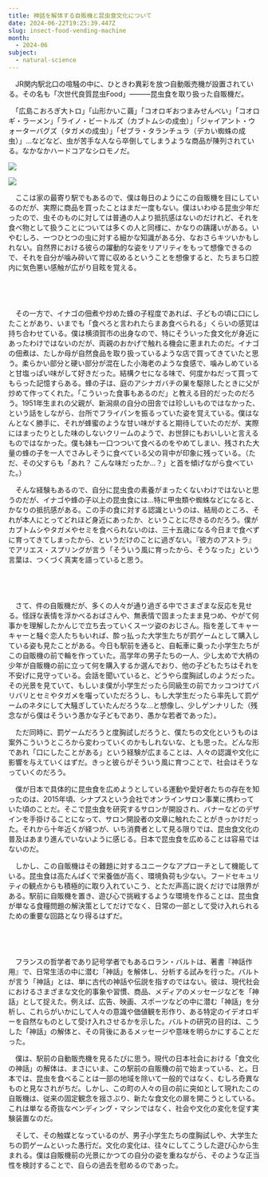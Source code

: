 ```yaml
---
title: 神話を解体する自販機と昆虫食文化について
date: 2024-06-22T19:25:39.447Z
slug: insect-food-vending-machine
month:
  - 2024-06
subject:
  - natural-science
---
```

　JR関内駅北口の喧騒の中に、ひときわ異彩を放つ自動販売機が設置されている。その名も「次世代良質昆虫Food」―――昆虫食を取り扱った自販機だ。

　「広島こおろぎ大トロ」「山形かいこ繭」「コオロギおつまみせんべい」「コオロギ・ラーメン」「ライノ・ビートルズ（カブトムシの成虫）」「ジャイアント・ウォーターバグズ（タガメの成虫）」「ゼブラ・タランチュラ（デカい蜘蛛の成虫）」…などなど、虫が苦手な人なら卒倒してしまうような商品が陳列されている。なかなかハードコアなシロモノだ。

![](/images/diary/insect-food-vending-machine/1.webp)

![](/images/diary/insect-food-vending-machine/2.webp)

　ここは家の最寄り駅でもあるので、僕は毎日のようにこの自販機を目にしているのだが、実際に商品を買ったことはまだ一度もない。僕はいわゆる昆虫少年だったので、虫そのものに対しては普通の人より抵抗感はないのだけれど、それを食べ物として扱うことについては多くの人と同様に、かなりの躊躇いがある。いやむしろ、一つひとつの虫に対する細かな知識がある分、なおさらキツいかもしれない。自然界における彼らの躍動的な姿をリアリティをもって想像できるので、それを自分が噛み砕いて胃に収めるということを想像すると、たちまち口腔内に気色悪い感触が広がり目眩を覚える。

###### 　

　その一方で、イナゴの佃煮や炒めた蜂の子程度であれば、子どもの頃に口にしたことがあり、いまでも「食べろと言われたらまあ食べられる」くらいの感覚は持ち合わせている。僕は横須賀市の出身なので、特にそういった食文化が身近にあったわけではないのだが、両親のおかげで触れる機会に恵まれたのだ。イナゴの佃煮は、たしか母が自然食品を取り扱っているような店で買ってきていたと思う。柔らかい部分と硬い部分が混在した小海老のような食感で、噛みしめていると甘塩っぱい味がして好きだった。結構クセになる味で、何度かねだって買ってもらった記憶すらある。蜂の子は、庭のアシナガバチの巣を駆除したときに父が炒めて作ってくれた。「こういった食事もあるのだ」と教える目的だったのだろう。1951年生まれの父親が、新潟県の自分の田舎では珍しいものではなかった、という話をしながら、台所でフライパンを振るっていた姿を覚えている。僕はなんとなく勝手に、それが蜂蜜のような甘い味がすると期待していたのだが、実際にはまったりとした味のしないクリームのようで、お世辞にもおいしいと言えるものではなかった。僕も妹も一口つついて食べるのをやめてしまい、残された大量の蜂の子を一人でさみしそうに食べている父の背中が印象に残っている。（ただ、その父すらも「あれ？ こんな味だったか…？」と首を傾げながら食べていた。）

　そんな経験もあるので、自分に昆虫食の素養がまったくないわけではないと思うのだが、イナゴや蜂の子以上の昆虫食には…特に甲虫類や蜘蛛などになると、かなりの抵抗感がある。この手の食に対する認識というのは、結局のところ、それが本人にとってどれほど身近にあったか、ということに尽きるのだろう。僕がカブトムシやタガメやセミを食べられないのは、三十五歳になる今日まで食べずに育ってきてしまったから、というだけのことに過ぎない。『彼方のアストラ』でアリエス・スプリングが言う「そういう風に育ったから、そうなった」という言葉は、つくづく真実を語っていると思う。

###### 　﻿

　さて、件の自販機だが、多くの人々が通り過ぎる中でさまざまな反応を見せる。怪訝な表情を浮かべるおばさんや、無表情で固まったまま見つめ、やがて何事かを理解したかんじで立ち去っていくスーツ姿のおじさん。指を差してキャーキャーと騒ぐ恋人たちもいれば、酔っ払った大学生たちが罰ゲームとして購入している姿も見たことがある。今日も駅前を通ると、自転車に乗った小学生たちがこの自販機の前で輪を作っていた。高学年の男子たちの一人、少し太めで大柄の少年が自販機の前に立って何を購入するか選んでおり、他の子どもたちはそれを不安げに見守っている。会話を聞いていると、どうやら度胸試しのようだった。その光景を見ていて、もしいま僕が小学生だったら同級生の前でカッコつけてバリバリとセミやタガメを囓っていただろうし、もし大学生だったら率先して罰ゲームのネタにして大騒ぎしていたんだろうな…と想像し、少しゲンナリした（残念ながら僕はそういう愚かな子どもであり、愚かな若者であった）。

　ただ同時に、罰ゲームだろうと度胸試しだろうと、僕たちの文化というものは案外こういうところから変わっていくのかもしれないな、とも思った。どんな形であれ「口にしたことがある」という経験が広まることは、人々の認識や文化に影響を与えていくはずだ。きっと彼らがそういう風に育つことで、社会はそうなっていくのだろう。

　僕が日本で具体的に昆虫食を広めようとしている運動や愛好者たちの存在を知ったのは、2015年頃、シナプスという会社でオンラインサロン事業に携わっていた頃のことだ。そこで昆虫食を研究するサロンが開設され、バナーなどのデザインを手掛けることになって、サロン開設者の文章に触れたことがきっかけだった。それから十年近くが経つが、いち消費者として見る限りでは、昆虫食文化の普及はあまり進んでいないように感じる。日本で昆虫食を広めることは容易ではないのだ。

　しかし、この自販機はその難題に対するユニークなアプローチとして機能している。昆虫食は高たんぱくで栄養価が高く、環境負荷も少ない。フードセキュリティの観点からも積極的に取り入れていこう、とただ声高に説くだけでは限界がある。駅前に自販機を置き、遊び心で挑戦するような環境を作ることは、昆虫食が単なる食糧問題の解決策としてだけでなく、日常の一部として受け入れられるための重要な回路となり得るはずだ。

###### 　﻿

　フランスの哲学者であり記号学者でもあるロラン・バルトは、著書『神話作用』で、日常生活の中に潜む「神話」を解体し、分析する試みを行った。バルトが言う「神話」とは、単に古代の神話や伝説を指すのではない。彼は、現代社会におけるさまざまな文化的事象や習慣、商品、メディアのメッセージなどを「神話」として捉えた。例えば、広告、映画、スポーツなどの中に潜む「神話」を分析し、これらがいかにして人々の意識や価値観を形作り、ある特定のイデオロギーを自然なものとして受け入れさせるかを示した。バルトの研究の目的は、こうした「神話」の解体と、その背後にあるメッセージや意味を明らかにすることだった。

　僕は、駅前の自動販売機を見るたびに思う。現代の日本社会における「食文化の神話」の解体は、まさにいま、この駅前の自販機の前で始まっている、と。日本では、昆虫を食べることは一部の地域を除いて一般的ではなく、むしろ奇異なものと見なされがちだ。しかし、この町の人々の目の前に突如として現れたこの自販機は、従来の固定観念を揺さぶり、新たな食文化の扉を開こうとしている。これは単なる奇抜なベンディング・マシンではなく、社会や文化の変化を促す実験装置なのだ。

　そして、その触媒となっているのが、男子小学生たちの度胸試しや、大学生たちの罰ゲームといった愚行だ。文化の変化は、往々にしてこうした遊び心から生まれる。僕は自販機前の光景にかつての自分の姿を重ねながら、そのような正当性を検討することで、自らの過去を慰めるのであった。
